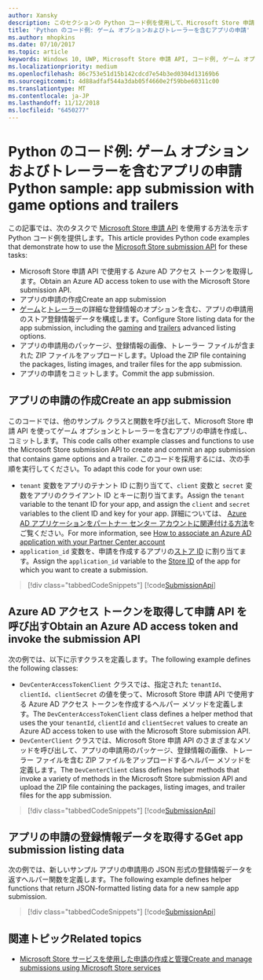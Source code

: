 ```yaml
---
author: Xansky
description: このセクションの Python コード例を使用して、Microsoft Store 申請 API を使用したゲーム オプションおよびトレーラーの申請方法をご確認ください。
title: 'Python のコード例: ゲーム オプションおよびトレーラーを含むアプリの申請'
ms.author: mhopkins
ms.date: 07/10/2017
ms.topic: article
keywords: Windows 10, UWP, Microsoft Store 申請 API, コード例, ゲーム オプション, トレーラー, 詳細な登録情報, python
ms.localizationpriority: medium
ms.openlocfilehash: 86c753e51d15b142cdcd7e54b3ed0304d13169b6
ms.sourcegitcommit: 4d88adfaf544a3dab05f4660e2f59bbe60311c00
ms.translationtype: MT
ms.contentlocale: ja-JP
ms.lasthandoff: 11/12/2018
ms.locfileid: "6450277"
---
```

# <a name="python-sample-app-submission-with-game-options-and-trailers"></a><span data-ttu-id="20fb9-104">Python のコード例: ゲーム オプションおよびトレーラーを含むアプリの申請</span><span class="sxs-lookup"><span data-stu-id="20fb9-104">Python sample: app submission with game options and trailers</span></span>

<span data-ttu-id="20fb9-105">この記事では、次のタスクで [Microsoft Store 申請 API](create-and-manage-submissions-using-windows-store-services.md) を使用する方法を示す Python コード例を提供します。</span><span class="sxs-lookup"><span data-stu-id="20fb9-105">This article provides Python code examples that demonstrate how to use the [Microsoft Store submission API](create-and-manage-submissions-using-windows-store-services.md) for these tasks:</span></span>

* <span data-ttu-id="20fb9-106">Microsoft Store 申請 API で使用する Azure AD アクセス トークンを取得します。</span><span class="sxs-lookup"><span data-stu-id="20fb9-106">Obtain an Azure AD access token to use with the Microsoft Store submission API.</span></span>
* <span data-ttu-id="20fb9-107">アプリの申請の作成</span><span class="sxs-lookup"><span data-stu-id="20fb9-107">Create an app submission</span></span>
* <span data-ttu-id="20fb9-108">[ゲーム](manage-app-submissions.md#gaming-options-object)と[トレーラー](manage-app-submissions.md#trailer-object)の詳細な登録情報のオプションを含む、アプリの申請用のストア登録情報データを構成します。</span><span class="sxs-lookup"><span data-stu-id="20fb9-108">Configure Store listing data for the app submission, including the [gaming](manage-app-submissions.md#gaming-options-object) and [trailers](manage-app-submissions.md#trailer-object) advanced listing options.</span></span>
* <span data-ttu-id="20fb9-109">アプリの申請用のパッケージ、登録情報の画像、トレーラー ファイルが含まれた ZIP ファイルをアップロードします。</span><span class="sxs-lookup"><span data-stu-id="20fb9-109">Upload the ZIP file containing the packages, listing images, and trailer files for the app submission.</span></span>
* <span data-ttu-id="20fb9-110">アプリの申請をコミットします。</span><span class="sxs-lookup"><span data-stu-id="20fb9-110">Commit the app submission.</span></span>

<span id="create-app-submission" />

## <a name="create-an-app-submission"></a><span data-ttu-id="20fb9-111">アプリの申請の作成</span><span class="sxs-lookup"><span data-stu-id="20fb9-111">Create an app submission</span></span>

<span data-ttu-id="20fb9-112">このコードでは、他のサンプル クラスと関数を呼び出して、Microsoft Store 申請 API を使ってゲーム オプションとトレーラーを含むアプリの申請を作成し、コミットします。</span><span class="sxs-lookup"><span data-stu-id="20fb9-112">This code calls other example classes and functions to use the Microsoft Store submission API to create and commit an app submission that contains game options and a trailer.</span></span> <span data-ttu-id="20fb9-113">このコードを採用するには、次の手順を実行してください。</span><span class="sxs-lookup"><span data-stu-id="20fb9-113">To adapt this code for your own use:</span></span>

* <span data-ttu-id="20fb9-114">```tenant``` 変数をアプリのテナント ID に割り当てて、```client``` 変数と ```secret``` 変数をアプリのクライアント ID とキーに割り当てます。</span><span class="sxs-lookup"><span data-stu-id="20fb9-114">Assign the ```tenant``` variable to the tenant ID for your app, and assign the ```client``` and ```secret``` variables to the client ID and key for your app.</span></span> <span data-ttu-id="20fb9-115">詳細については、 [Azure AD アプリケーションをパートナー センター アカウントに関連付ける方法](create-and-manage-submissions-using-windows-store-services.md#how-to-associate-an-azure-ad-application-with-your-partner-center-account)をご覧ください。</span><span class="sxs-lookup"><span data-stu-id="20fb9-115">For more information, see [How to associate an Azure AD application with your Partner Center account](create-and-manage-submissions-using-windows-store-services.md#how-to-associate-an-azure-ad-application-with-your-partner-center-account)</span></span>
* <span data-ttu-id="20fb9-116">```application_id``` 変数を、申請を作成するアプリの[ストア ID](in-app-purchases-and-trials.md#store-ids) に割り当てます。</span><span class="sxs-lookup"><span data-stu-id="20fb9-116">Assign the ```application_id``` variable to the [Store ID](in-app-purchases-and-trials.md#store-ids) of the app for which you want to create a submission.</span></span>

> [!div class="tabbedCodeSnippets"]
[!code[SubmissionApi](./code/StoreServicesExamples_SubmissionAdvancedListings/python/CreateAndSubmitAppSubmissionExample.py#L1-L74)]

<span id="token" />

## <a name="obtain-an-azure-ad-access-token-and-invoke-the-submission-api"></a><span data-ttu-id="20fb9-117">Azure AD アクセス トークンを取得して申請 API を呼び出す</span><span class="sxs-lookup"><span data-stu-id="20fb9-117">Obtain an Azure AD access token and invoke the submission API</span></span>

<span data-ttu-id="20fb9-118">次の例では、以下に示すクラスを定義します。</span><span class="sxs-lookup"><span data-stu-id="20fb9-118">The following example defines the following classes:</span></span>

* <span data-ttu-id="20fb9-119">```DevCenterAccessTokenClient``` クラスでは、指定された ```tenantId```、```clientId```、```clientSecret``` の値を使って、Microsoft Store 申請 API で使用する Azure AD アクセス トークンを作成するヘルパー メソッドを定義します。</span><span class="sxs-lookup"><span data-stu-id="20fb9-119">The ```DevCenterAccessTokenClient``` class defines a helper method that uses the your ```tenantId```, ```clientId``` and ```clientSecret``` values to create an Azure AD access token to use with the Microsoft Store submission API.</span></span>
* <span data-ttu-id="20fb9-120">```DevCenterClient``` クラスでは、Microsoft Store 申請 API のさまざまなメソッドを呼び出して、アプリの申請用のパッケージ、登録情報の画像、トレーラー ファイルを含む ZIP ファイルをアップロードするヘルパー メソッドを定義します。</span><span class="sxs-lookup"><span data-stu-id="20fb9-120">The ```DevCenterClient``` class defines helper methods that invoke a variety of methods in the Microsoft Store submission API and upload the ZIP file containing the packages, listing images, and trailer files for the app submission.</span></span>

> [!div class="tabbedCodeSnippets"]
[!code[SubmissionApi](./code/StoreServicesExamples_SubmissionAdvancedListings/python/devcenterclient.py#L1-L126)]

<span id="token" />

## <a name="get-app-submission-listing-data"></a><span data-ttu-id="20fb9-121">アプリの申請の登録情報データを取得する</span><span class="sxs-lookup"><span data-stu-id="20fb9-121">Get app submission listing data</span></span>

<span data-ttu-id="20fb9-122">次の例では、新しいサンプル アプリの申請用の JSON 形式の登録情報データを返すヘルパー関数を定義します。</span><span class="sxs-lookup"><span data-stu-id="20fb9-122">The following example defines helper functions that return JSON-formatted listing data for a new sample app submission.</span></span>

> [!div class="tabbedCodeSnippets"]
[!code[SubmissionApi](./code/StoreServicesExamples_SubmissionAdvancedListings/python/submissiondatasamples.py#L1-L170)]

## <a name="related-topics"></a><span data-ttu-id="20fb9-123">関連トピック</span><span class="sxs-lookup"><span data-stu-id="20fb9-123">Related topics</span></span>

* [<span data-ttu-id="20fb9-124">Microsoft Store サービスを使用した申請の作成と管理</span><span class="sxs-lookup"><span data-stu-id="20fb9-124">Create and manage submissions using Microsoft Store services</span></span>](create-and-manage-submissions-using-windows-store-services.md)
